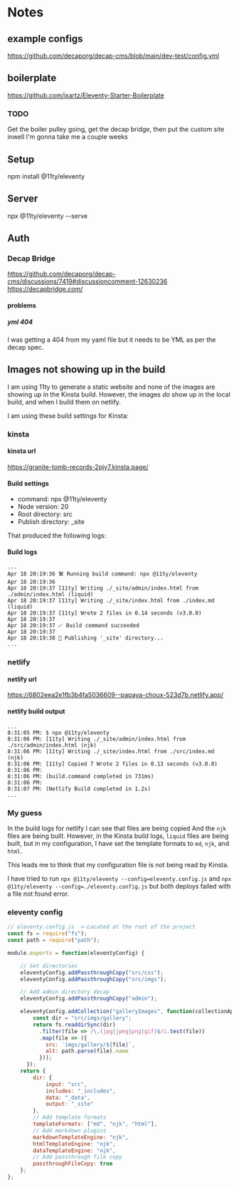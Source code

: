 # Notes

## example configs
https://github.com/decaporg/decap-cms/blob/main/dev-test/config.yml


## boilerplate 
https://github.com/ixartz/Eleventy-Starter-Boilerplate

### TODO
Get the boiler pulley going, get the decap bridge, then put the custom site inwell I'm gonna take me a couple weeks
## Setup

npm install @11ty/eleventy

## Server
npx @11ty/eleventy --serve

## Auth
### Decap Bridge
https://github.com/decaporg/decap-cms/discussions/7419#discussioncomment-12630236
https://decapbridge.com/

#### problems
##### yml 404
I was getting a 404 from my yaml file but it needs to be YML as per the decap spec.

## Images not showing up in the build

I am using 11ty to generate a static website and none of the images are showing up in the Kinsta build. However, the images *do* show up in the local build, and when I build them on netlify. 

I am using these build settings for Kinsta:

### kinsta
#### kinsta url
https://granite-tomb-records-2pjy7.kinsta.page/
#### Build settings

- command: npx @11ty/eleventy
- Node version: 20
- Root directory: src
- Publish directory: _site

That produced the following logs:

#### Build logs
```
...
Apr 18 20:19:36 🛠️ Running build command: npx @11ty/eleventy 
Apr 18 20:19:36 
Apr 18 20:19:37 [11ty] Writing ./_site/admin/index.html from ./admin/index.html (liquid)
Apr 18 20:19:37 [11ty] Writing ./_site/index.html from ./index.md (liquid)
Apr 18 20:19:37 [11ty] Wrote 2 files in 0.14 seconds (v3.0.0)
Apr 18 20:19:37 
Apr 18 20:19:37 ✅ Build command succeeded
Apr 18 20:19:37 
Apr 18 20:19:38 🚀 Publishing '_site' directory...
...
```


### netlify
#### netlify url
https://6802eea2e1fb3b4fa5036609--papaya-choux-523d7b.netlify.app/
#### netlify build output
```
...
8:31:05 PM: $ npx @11ty/eleventy
8:31:06 PM: [11ty] Writing ./_site/admin/index.html from ./src/admin/index.html (njk)
8:31:06 PM: [11ty] Writing ./_site/index.html from ./src/index.md (njk)
8:31:06 PM: [11ty] Copied 7 Wrote 2 files in 0.13 seconds (v3.0.0)
8:31:06 PM: ​
8:31:06 PM: (build.command completed in 731ms)
8:31:06 PM: ​
8:31:07 PM: (Netlify Build completed in 1.2s)
...
```

### My guess
In the build logs for netlify I can see that files are being copied And the `njk` files are being built. However, in the Kinsta build logs, `liquid` files are being built, but in my configuration, I have set the template formats to `md`, `njk`, and `html`.

This leads me to think that my configuration file is not being read by Kinsta.

I have tried to run `npx @11ty/eleventy --config=eleventy.config.js` and `npx @11ty/eleventy --config=./eleventy.config.js` but both deploys failed with a file not found error.



### eleventy config
```js
// eleventy.config.js  <-Located at the root of the project
const fs = require("fs");
const path = require("path");

module.exports = function(eleventyConfig) {

    // Set directories
    eleventyConfig.addPassthroughCopy("src/css");
    eleventyConfig.addPassthroughCopy("src/imgs");

    // Add admin directory decap
    eleventyConfig.addPassthroughCopy("admin");

    eleventyConfig.addCollection("galleryImages", function(collectionApi) {
        const dir = "src/imgs/gallery";
        return fs.readdirSync(dir)
          .filter(file => /\.(jpg|jpeg|png|gif)$/i.test(file))
          .map(file => ({
            src: `imgs/gallery/${file}`,
            alt: path.parse(file).name
          }));
      });
    return {
        dir: {
            input: "src",
            includes: "_includes",
            data: "_data",
            output: "_site"
        },
        // Add template formats
        templateFormats: ["md", "njk", "html"],
        // Add markdown plugins
        markdownTemplateEngine: "njk",
        htmlTemplateEngine: "njk",
        dataTemplateEngine: "njk",
        // Add passthrough file copy
        passthroughFileCopy: true
    };
};
```



